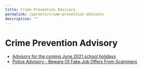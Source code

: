 ```yaml
---
title: Crime Prevention Advisory
permalink: /parents/crime-prevention-advisory
description: ""
---
```

# **Crime Prevention Advisory**

* [Advisory for the coming June 2021 school holidays](/files/Jun%202021%20crime%20advisory.pdf)
* [Police Advisory -  Beware Of Fake Job Offers From Scammers](/files/Police%20Advisory%20-%20%20Beware%20Of%20Fake%20Job%20Offers%20From%20Scammers_.pdf)